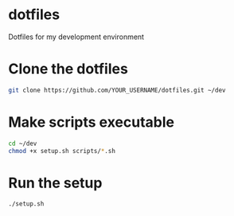 # dotfiles
Dotfiles for my development environment

# Clone the dotfiles
```bash
git clone https://github.com/YOUR_USERNAME/dotfiles.git ~/dev
```

# Make scripts executable
```bash
cd ~/dev
chmod +x setup.sh scripts/*.sh
```

# Run the setup
```bash
./setup.sh
```
